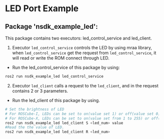 # LED Port Example

## Package 'nsdk_example_led':

This package contains two executors: led_control_service and led_client.

1. Executor `led_control_service` controls the LED by using mraa library, when `led_control_service` get the request from `led_control_service`, it will read or write the ROM connect through LED.  
  - Run the led_control_service of this package by using:
```bash
ros2 run nsdk_example_led led_control_service
```
2. Executor `led_client` calls a request to the `led_client`, and in the request contains 2 or 3 parameters. 
  - Run the led_client of this package by using.  
```bash
# Set the brightness of LED
# For ROSCube-I, LEDs can be set to on(value set 1) or off(value set 0).
# For ROSCube-X, LEDs can be set to on(value set from 1 to 255) or off(value set 0).
ros2 run nsdk_example_led led_client S <led_num> value
#Read the the value of LED.
ros2 run nsdk_example_led led_client R <led_num>
```
